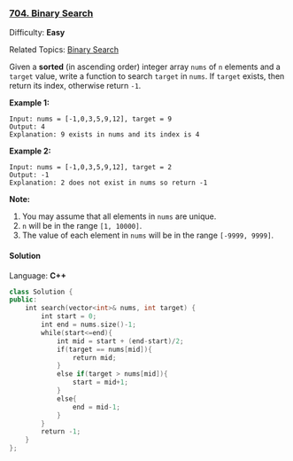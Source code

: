 ### [704\. Binary Search](https://leetcode.com/problems/binary-search/)

Difficulty: **Easy**

Related Topics: [Binary Search](https://leetcode.com/tag/binary-search/)

Given a **sorted** (in ascending order) integer array `nums` of `n` elements and a `target` value, write a function to search `target` in `nums`. If `target` exists, then return its index, otherwise return `-1`.

**Example 1:**

```
Input: nums = [-1,0,3,5,9,12], target = 9
Output: 4
Explanation: 9 exists in nums and its index is 4

```

**Example 2:**

```
Input: nums = [-1,0,3,5,9,12], target = 2
Output: -1
Explanation: 2 does not exist in nums so return -1
```

**Note:**

1.  You may assume that all elements in `nums` are unique.
2.  `n` will be in the range `[1, 10000]`.
3.  The value of each element in `nums` will be in the range `[-9999, 9999]`.

#### Solution

Language: **C++**

```c++
class Solution {
public:
    int search(vector<int>& nums, int target) {
        int start = 0;
        int end = nums.size()-1;
        while(start<=end){
            int mid = start + (end-start)/2;
            if(target == nums[mid]){
                return mid;
            }
            else if(target > nums[mid]){
                start = mid+1;
            }
            else{
                end = mid-1;
            }
        }
        return -1;
    }
};
```
